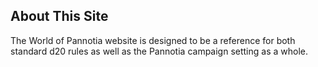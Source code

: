 ## About This Site

The World of Pannotia website is designed to be a reference for both standard d20 rules as well as the Pannotia campaign setting as a whole.